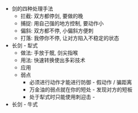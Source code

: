 - 剑的四种处理手法
	- 拦截: 双方都停剑, 要做的晚
	- 捕捉: 用自己强的地方控制, 要动作小
	- 偏斜: 双方都不停, 小偏斜方便刺
	- 打落: 我停你不停, 让对方陷入不稳定的状态
- 长剑 - 犁式
	- 做法: 手放于髋, 剑尖指喉
	- 用法: 快速转换使出多彩技术
	- 应用
	- 弱点
		- 必须进行动作才能进行防御 - 假动作 / 骗距离
		- 万金油的弱点就在你的短处 - 发现对方的短板
		- 处于犁式时只能使用刺迎击 -
- 长剑 - 牛式